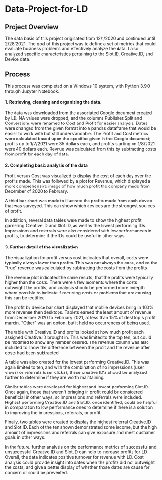 # Data-Project-for-LD
## Project Overview
The data basis of this project originated from 12/1/2020 and continued until 2/28/2021. The goal of this project was to define a set of metrics that could evaluate business problems and effectively analyze the data. I also analyzed specific characteristics pertaining to the Slot.ID, Creative.ID, and Device data.    
## Process
This process was completed on a Windows 10 system, with  Python 3.9.0 through Jupyter Notebook. 
#### 1.	Retrieving, cleaning and organizing the data. 
The data was downloaded from the associated Google document created by LD. NA values were dropped, and the columns Publisher.Split and Conversions were renamed to Cost and Profit for easier analysis. Dates were changed from the given format into a pandas dataframe that would be easier to work with but still understandable. The Profit and Cost metrics were calculated based upon the specifics given in the Google document; profits up to 1/7/2021 were 35 dollars each, and profits starting on 1/8/2021 were 40 dollars each. Revnue was calculated from this by subtracting costs from profit for each day of data. 

#### 2.	Completing basic analysis of the data. 
Profit versus Cost was visualized to display the cost of each day over the profits made. This was followed by a plot for Revenue, which displayed a more comprehensive image of how much profit the company made from December of 2020 to February. 

A third bar chart was made to illustrate the profits made from each device that was surveyed. This can show which devices are the strongest sources of profit. 

In addition, several data tables were made to show the highest profit garnering Creative.ID and Slot.ID, as well as the lowest performing IDs. Impressions and referrals were also considered with low performances in profits, to determine if the IDs could be useful in other ways.  

#### 3.	Further detail of the visualization
The visualization for profit versus cost indicates that overall, costs were typically always lower than profits. This was not always the case, and so the "true" revenue was calculated by subtracting the costs from the profits. 

The revenue plot indicated the same results, that the profits were typically higher than the costs. There were a few moments where the costs outweight the profits, and analysis should be performed more indepth where possible to indicate if recurring costs or problems that are causing this can be rectified. 

The profit by device bar chart displayed that mobile devices bring in 100% more revenue then desktops. Tablets earned the least amount of revenue from December 2020 to February 2021, at less than 15% of desktop's profit margin. "Other" was an option, but it held no occurrences of being used. 

The table with Creative.ID and profits looked at how much profit each assigned Creative.ID brought in. This was limited to the top ten, but could be modified to show any number desired. The revenue column was also included to show the difference between the profit and the revenue after costs had been subtracted. 

A table was also created for the lowest performing Creative.ID. This was again limited to ten, and with the combination of no impressions (user views) or referrals (user clicks), these creative ID's should be analyzed further to determine if they are worth maintaining. 

Similar tables were developed for highest and lowest performing Slot.ID. Once again, those that weren't bringing in profit could be considered beneficial in other ways, so impressions and referrals were included. Highest performing Creative.ID and Slot.ID, once identified, could be helpful in comparation to low performance ones to determine if there is a solution to improving the impressions, referrals, or profit. 

Finally, two tables were created to display the highest referral Creative.ID and Slot.ID. Each of the ten shown demonstrated some income, but the high amount of impressions and referrals can give exposure and meet customer goals in other ways. 

In the future, further analysis on the performance metrics of successful and unsuccessful Creative.ID and Slot.ID can help to increase profits for LD. Overall, the data indicates positive turnover for revenue with LD. Cost analysis could provide insight into dates when the profits did not outweight the costs, and give a better display of whether those dates are cause for concern or could be prevented. 


